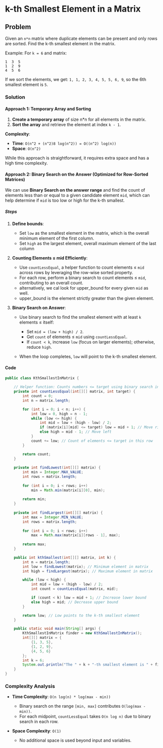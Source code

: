 # k-th Smallest Element in a Matrix
## Problem
Given an `n*n` matrix where duplicate elements can be present and only rows are sorted. Find the k-th smallest element in the matrix.

Example:
For `k = 6` and matrix:
```
1  3  5
1  2  9
4  5  6
```
If we sort the elements, we get: `1, 1, 2, 3, 4, 5, 5, 6, 9`, so the 6th smallest element is `5`.

### Solution
#### Approach 1: Temporary Array and Sorting
1. **Create a temporary array** of size n*n for all elements in the matrix.
2. **Sort the array** and retrieve the element at index `k - 1`.

**Complexity**:
- **Time**: `O(n^2 + (n^2)8 log(n^2)) = O((n^2) log(n))`
- **Space**: `O(n^2)`

While this approach is straightforward, it requires extra space and has a high time complexity.

#### Approach 2: Binary Search on the Answer (Optimized for Row-Sorted Matrices)
We can use **Binary Search on the answer range** and find the count of elements less than or equal to a given candidate element `mid`, which can help determine if `mid` is too low or high for the k-th smallest.

##### Steps
1. **Define bounds**:
    - Set `low` as the smallest element in the matrix, which is the overall minimum element of the first column.
    - Set `high` as the largest element, overall maximum element of the last column

2. **Counting Elements ≤ mid Efficiently**:
    - Use `countLessEqual`, a helper function to count elements ≤ `mid` across rows by leveraging the row-wise sorted property.
    - For each row, perform a binary search to count elements ≤ `mid`, contributing to an overall count.
    - alternatively, we cal look for upper_bound for every given `mid` as well.
    - upper_bound is the element strictly greater than the given element.

3. **Binary Search on Answer**:
    - Use binary search to find the smallest element with at least `k` elements ≤ itself:
        - Set `mid = (low + high) / 2`.
        - Get `count` of elements ≤ `mid` using `countLessEqual`.
        - If `count < k`, increase `low` (focus on larger elements); otherwise, reduce `high`.

    - When the loop completes, `low` will point to the k-th smallest element.

#### Code
```java
public class KthSmallestInMatrix {
    
    // Helper function: Counts numbers <= target using binary search in each row
    private int countLessEqual(int[][] matrix, int target) {
        int count = 0;
        int n = matrix.length;

        for (int i = 0; i < n; i++) {
            int low = 0, high = n - 1;
            while (low <= high) {
                int mid = low + (high - low) / 2;
                if (matrix[i][mid] <= target) low = mid + 1; // Move right
                else high = mid - 1; // Move left
            }
            count += low; // Count of elements <= target in this row
        }

        return count;
    }
    
    private int findLowest(int[][] matrix) {
        int min = Integer.MAX_VALUE;
        int rows = matrix.length;
        
        for (int i = 0; i < rows; i++)
            min = Math.min(matrix[i][0], min);
        
        return min;
    }
    
    private int findLargest(int[][] matrix) {
        int max = Integer.MIN_VALUE;
        int rows = matrix.length;
        
        for (int i = 0; i < rows; i++)
            max = Math.max(matrix[i][rows - 1], max);
        
        return max;
    }

    public int kthSmallest(int[][] matrix, int k) {
        int n = matrix.length;
        int low = findLowest(matrix); // Minimum element in matrix
        int high = findLargest(matrix); // Maximum element in matrix

        while (low < high) {
            int mid = low + (high - low) / 2;
            int count = countLessEqual(matrix, mid);

            if (count < k) low = mid + 1; // Increase lower bound
            else high = mid; // Decrease upper bound
        }

        return low; // Low points to the k-th smallest element
    }

    public static void main(String[] args) {
        KthSmallestInMatrix finder = new KthSmallestInMatrix();
        int[][] matrix = {
            {1, 3, 5},
            {1, 2, 9},
            {4, 5, 6}
        };
        int k = 6;
        System.out.println("The " + k + "-th smallest element is " + finder.kthSmallest(matrix, k));
    }
}
```

### Complexity Analysis
- **Time Complexity**: `O(n log(n) * log(max - min))`
    - Binary search on the range `[min, max]` contributes `O(log(max - min))`.
    - For each midpoint, `countLessEqual` takes `O(n log n)` due to binary search in each row.

- **Space Complexity**: `O(1)`
    - No additional space is used beyond input and variables.
